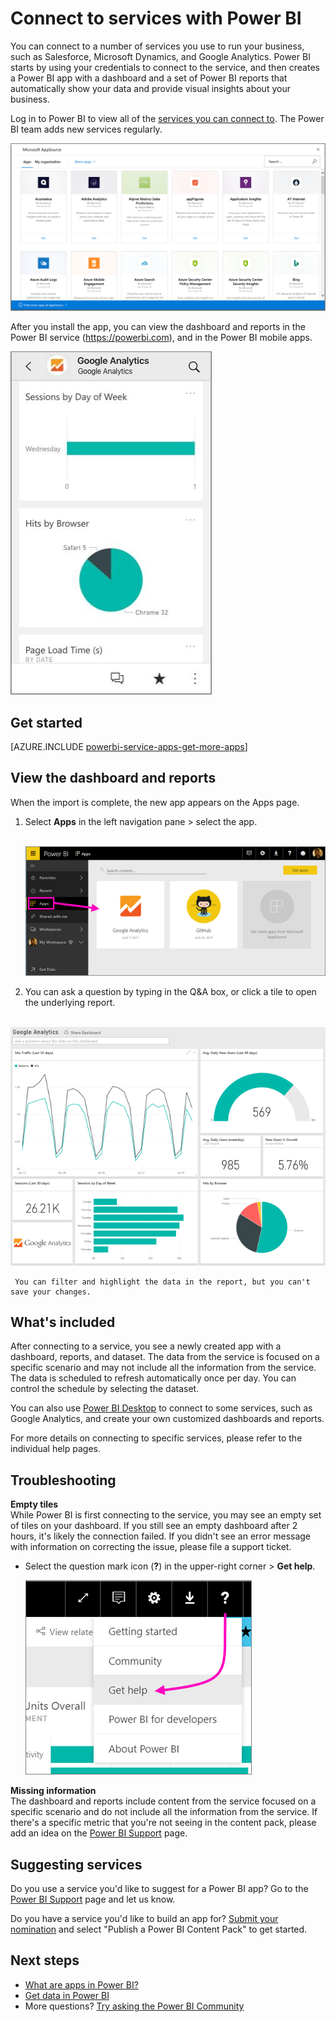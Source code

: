 <properties
   pageTitle="Connect to services with Power BI"
   description="Connect to a number of the services you use to run your business, such as Salesforce, Microsoft Dynamics CRM, and Google Analytics."
   services="powerbi"
   documentationCenter=""
   authors="maggiesMSFT"
   manager="erikre"
   backup="ajayan"
   editor=""
   tags=""
   qualityFocus="no"
   qualityDate=""/>

<tags
   ms.service="powerbi"
   ms.devlang="NA"
   ms.topic="article"
   ms.tgt_pltfrm="NA"
   ms.workload="powerbi"
   ms.date="09/05/2017"
   ms.author="maggies"/>

# Connect to services with Power BI

You can connect to a number of services you use to run your business, such as Salesforce, Microsoft Dynamics, and Google Analytics. Power BI starts by using your credentials to connect to the service, and then creates a Power BI app with a dashboard and a set of Power BI reports that automatically show your data and provide visual insights about your business. 

Log in to Power BI to view all of the [services you can connect to](https://app.powerbi.com/getdata/services). The Power BI team adds new services regularly.

![Google analytics app in the Power BI mobile app](media/powerbi-content-packs-services/overview.png)

After you install the app, you can view the dashboard and reports in the Power BI service (https://powerbi.com), and in the Power BI mobile apps. 

![AppSource apps](media/powerbi-content-packs-services/power-bi-service-mobile-app.png)

## Get started

[AZURE.INCLUDE [powerbi-service-apps-get-more-apps](../includes/powerbi-service-apps-get-more-apps.md)]

## View the dashboard and reports

When the import is complete, the new app appears on the Apps page.

1. Select **Apps** in the left navigation pane > select the app.

	 ![Apps page](media/powerbi-content-packs-services/power-bi-service-apps-open-app.png)

2. You can ask a question by typing in the Q&A box, or click a tile to open the underlying report. 
 
      ![Google Analytics dashboard](media/powerbi-content-packs-services/googleanalytics2.png)

     You can filter and highlight the data in the report, but you can't save your changes.


## What's included

After connecting to a service, you see a newly created app with a dashboard, reports, and dataset. The data from the service is focused on a specific scenario and may not include all the information from the service. The data is scheduled to refresh automatically once per day. You can control the schedule by selecting the dataset.

You can also use [Power BI Desktop](powerbi-desktop-get-the-desktop.md) to connect to some services, such as Google Analytics, and create your own customized dashboards and reports.  

For more details on connecting to specific services, please refer to the individual help pages.

## Troubleshooting

**Empty tiles**  
While Power BI is first connecting to the service, you may see an empty set of tiles on your dashboard. If you still see an empty dashboard after 2 hours, it's likely the connection failed. If you didn't see an error message with information on correcting the issue, please file a support ticket.

- Select the question mark icon (**?**) in the upper-right corner >  **Get help**.
 
    ![Get help icon](media/powerbi-content-packs-services/power-bi-service-get-help.png)

**Missing information**  
The dashboard and reports include content from the service focused on a specific scenario and do not include all the information from the service. If there's a specific metric that you're not seeing in the content pack, please add an idea on the [Power BI Support](https://support.powerbi.com/forums/265200-power-bi) page.

## Suggesting services

Do you use a service you'd like to suggest for a Power BI app? Go to the [Power BI Support](https://support.powerbi.com/forums/265200-power-bi) page and let us know.

Do you have a service you'd like to build an app for? [Submit your nomination](https://azure.microsoft.com/marketplace/programs/certified/apply/) and select "Publish a Power BI Content Pack" to get started.

## Next steps

- [What are apps in Power BI?](powerbi-service-what-are-apps.md)
- [Get data in Power BI](powerbi-service-get-data.md)
- More questions? [Try asking the Power BI Community](http://community.powerbi.com/)
